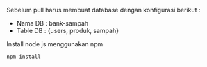 Sebelum pull harus membuat database dengan konfigurasi berikut :
- Nama DB : bank-sampah
- Table DB : {users, produk, sampah}

Install node js menggunakan npm
```
npm install
```
